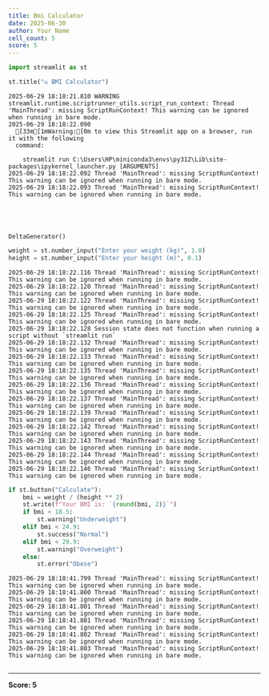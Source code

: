 ```yaml
---
title: Bmi Calculator
date: 2025-06-30
author: Your Name
cell_count: 5
score: 5
---
```


```python
import streamlit as st
```


```python
st.title("⚖️ BMI Calculator")
```

    2025-06-29 18:18:21.810 WARNING streamlit.runtime.scriptrunner_utils.script_run_context: Thread 'MainThread': missing ScriptRunContext! This warning can be ignored when running in bare mode.
    2025-06-29 18:18:22.090 
      [33m[1mWarning:[0m to view this Streamlit app on a browser, run it with the following
      command:
    
        streamlit run C:\Users\HP\miniconda3\envs\py312\Lib\site-packages\ipykernel_launcher.py [ARGUMENTS]
    2025-06-29 18:18:22.092 Thread 'MainThread': missing ScriptRunContext! This warning can be ignored when running in bare mode.
    2025-06-29 18:18:22.093 Thread 'MainThread': missing ScriptRunContext! This warning can be ignored when running in bare mode.
    




    DeltaGenerator()




```python
weight = st.number_input("Enter your weight (kg)", 1.0)
height = st.number_input("Enter your height (m)", 0.1)
```

    2025-06-29 18:18:22.116 Thread 'MainThread': missing ScriptRunContext! This warning can be ignored when running in bare mode.
    2025-06-29 18:18:22.120 Thread 'MainThread': missing ScriptRunContext! This warning can be ignored when running in bare mode.
    2025-06-29 18:18:22.122 Thread 'MainThread': missing ScriptRunContext! This warning can be ignored when running in bare mode.
    2025-06-29 18:18:22.125 Thread 'MainThread': missing ScriptRunContext! This warning can be ignored when running in bare mode.
    2025-06-29 18:18:22.128 Session state does not function when running a script without `streamlit run`
    2025-06-29 18:18:22.132 Thread 'MainThread': missing ScriptRunContext! This warning can be ignored when running in bare mode.
    2025-06-29 18:18:22.133 Thread 'MainThread': missing ScriptRunContext! This warning can be ignored when running in bare mode.
    2025-06-29 18:18:22.135 Thread 'MainThread': missing ScriptRunContext! This warning can be ignored when running in bare mode.
    2025-06-29 18:18:22.136 Thread 'MainThread': missing ScriptRunContext! This warning can be ignored when running in bare mode.
    2025-06-29 18:18:22.137 Thread 'MainThread': missing ScriptRunContext! This warning can be ignored when running in bare mode.
    2025-06-29 18:18:22.139 Thread 'MainThread': missing ScriptRunContext! This warning can be ignored when running in bare mode.
    2025-06-29 18:18:22.142 Thread 'MainThread': missing ScriptRunContext! This warning can be ignored when running in bare mode.
    2025-06-29 18:18:22.143 Thread 'MainThread': missing ScriptRunContext! This warning can be ignored when running in bare mode.
    2025-06-29 18:18:22.144 Thread 'MainThread': missing ScriptRunContext! This warning can be ignored when running in bare mode.
    2025-06-29 18:18:22.146 Thread 'MainThread': missing ScriptRunContext! This warning can be ignored when running in bare mode.
    


```python
if st.button("Calculate"):
    bmi = weight / (height ** 2)
    st.write(f"Your BMI is: `{round(bmi, 2)}`")
    if bmi < 18.5:
        st.warning("Underweight")
    elif bmi < 24.9:
        st.success("Normal")
    elif bmi < 29.9:
        st.warning("Overweight")
    else:
        st.error("Obese")
```

    2025-06-29 18:18:41.799 Thread 'MainThread': missing ScriptRunContext! This warning can be ignored when running in bare mode.
    2025-06-29 18:18:41.800 Thread 'MainThread': missing ScriptRunContext! This warning can be ignored when running in bare mode.
    2025-06-29 18:18:41.801 Thread 'MainThread': missing ScriptRunContext! This warning can be ignored when running in bare mode.
    2025-06-29 18:18:41.801 Thread 'MainThread': missing ScriptRunContext! This warning can be ignored when running in bare mode.
    2025-06-29 18:18:41.802 Thread 'MainThread': missing ScriptRunContext! This warning can be ignored when running in bare mode.
    2025-06-29 18:18:41.803 Thread 'MainThread': missing ScriptRunContext! This warning can be ignored when running in bare mode.
    


```python

```


---
**Score: 5**